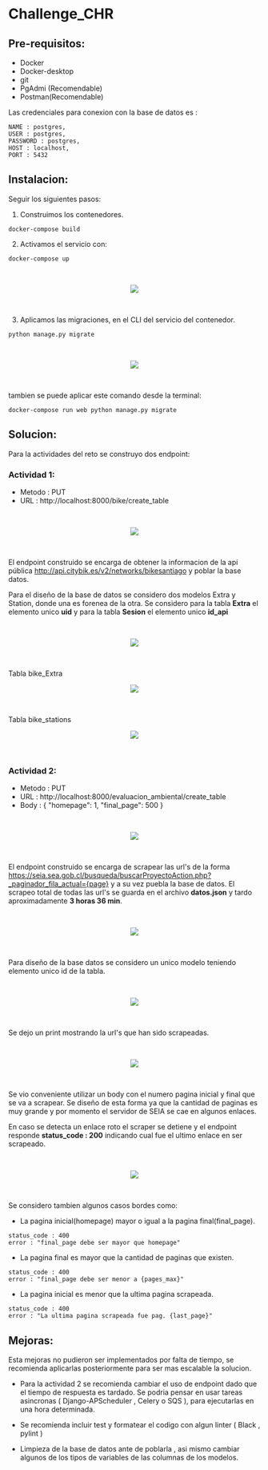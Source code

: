 # Challenge_CHR
## Pre-requisitos:
* Docker
* Docker-desktop
* git
* PgAdmi (Recomendable)
* Postman(Recomendable)

Las credenciales para conexion con la base de datos es :

```
NAME : postgres,
USER : postgres,
PASSWORD : postgres,
HOST : localhost,
PORT : 5432
```



## Instalacion:

Seguir los siguientes pasos:

1. Construimos los contenedores.

```
docker-compose build
```

2. Activamos el servicio con:

```
docker-compose up
```
<br>
<p align="center"><img src="img/1.JPG"></p>
<br/>

3. Aplicamos las migraciones, en el CLI del servicio del contenedor.

```
python manage.py migrate
```

<br>
<p align="center"><img src="img/4.JPG"></p>
<br/>

tambien se puede aplicar este comando desde la terminal:

```
docker-compose run web python manage.py migrate
```

## Solucion:

Para la actividades del reto se construyo dos endpoint:

### Actividad 1:
* Metodo : PUT
* URL : http://localhost:8000/bike/create_table

<br>
<p align="center"><img src="img/9.JPG"></p>
<br/>

El endpoint construido se encarga de obtener la informacion de la api pública http://api.citybik.es/v2/networks/bikesantiago y poblar la base datos.

Para el diseño de la base de datos se considero dos modelos Extra y Station, donde una es forenea de la otra. Se considero para la tabla **Extra** el elemento unico **uid** y para la tabla  **Sesion** el elemento unico **id_api**

<br>
<p align="center"><img src="img/8.JPG"></p>
<br/>

Tabla bike_Extra
<br>
<p align="center"><img src="img/10.JPG"></p>
<br/>

Tabla bike_stations
<br>
<p align="center"><img src="img/10.JPG"></p>
<br/>


### Actividad 2:
* Metodo : PUT
* URL : http://localhost:8000/evaluacion_ambiental/create_table
* Body : { "homepage": 1, "final_page": 500 }

<br>
<p align="center"><img src="img/2.JPG"></p>
<br/>

El endpoint construido se encarga de scrapear las url's de la forma https://seia.sea.gob.cl/busqueda/buscarProyectoAction.php?_paginador_fila_actual={page} y a su vez puebla la base de datos. El scrapeo total de todas las url's se guarda en el archivo **datos.json** y tardo aproximadamente **3 horas 36 min**.

<br>
<p align="center"><img src="img/3.JPG"></p>
<br/>

Para diseño de la base datos se considero un unico modelo teniendo elemento unico id de la tabla.

<br>
<p align="center"><img src="img/6.JPG"></p>
<br/>

Se dejo un print mostrando la url's que han sido scrapeadas.

<br>
<p align="center"><img src="img/5.JPG"></p>
<br/>


Se vio conveniente utilizar un body con el numero pagina inicial y final que se va a scrapear.
Se diseño de esta forma ya que la cantidad de paginas es muy grande y por momento el servidor de SEIA se cae en algunos enlaces.

En caso se detecta un enlace roto el scraper se detiene y el endpoint responde **status_code : 200** indicando cual fue el ultimo enlace en ser scrapeado.

<br>
<p align="center"><img src="img/7.JPG"></p>
<br/>

Se considero tambien algunos casos bordes como:

* La pagina inicial(homepage) mayor o igual a la pagina final(final_page).
```
status_code : 400
error : "final_page debe ser mayor que homepage"
```
* La pagina final es mayor que la cantidad de paginas que existen.
```
status_code : 400
error : "final_page debe ser menor a {pages_max}"
```
* La pagina inicial es menor que la ultima pagina scrapeada.

```
status_code : 400
error : "La ultima pagina scrapeada fue pag. {last_page}"
```

## Mejoras:

Esta mejoras no pudieron ser implementados por falta de tiempo, se recomienda aplicarlas posteriormente para ser mas escalable la solucion.

* Para la actividad 2 se recomienda cambiar el uso de endpoint dado que el tiempo de respuesta es tardado. Se podria pensar en usar tareas asincronas ( Django-APScheduler , Celery o SQS ), para ejecutarlas en una hora determinada.

* Se recomienda incluir test y formatear el codigo con algun linter ( Black , pylint )

* Limpieza de la base de datos ante de poblarla , asi mismo cambiar algunos de los tipos de variables de las columnas de los modelos.

